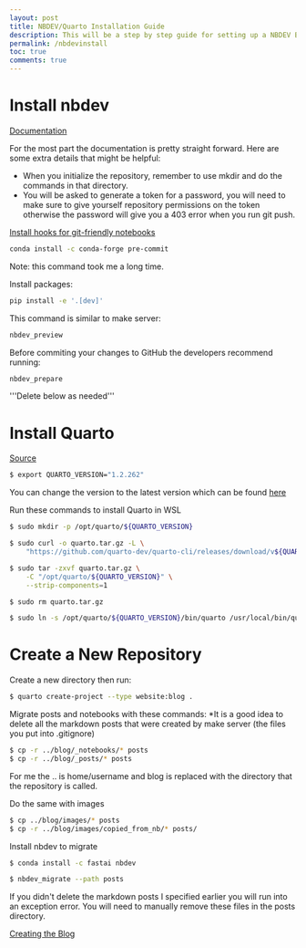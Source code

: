 ```yaml
---
layout: post
title: NBDEV/Quarto Installation Guide
description: This will be a step by step guide for setting up a NBDEV Blog using Quarto 
permalink: /nbdevinstall
toc: true
comments: true
---
```

# Install nbdev

[Documentation](https://nbdev.fast.ai/tutorials/tutorial.html)

For the most part the documentation is pretty straight forward. Here are some extra details that might be helpful:
* When you initialize the repository, remember to use mkdir and do the commands in that directory.
* You will be asked to generate a token for a password, you will need to make sure to give yourself repository permissions on the token otherwise the password will give you a 403 error when you run git push. 

[Install hooks for git-friendly notebooks](https://nbdev.fast.ai/tutorials/pre_commit.html)

```bash
conda install -c conda-forge pre-commit
```
Note: this command took me a long time.

Install packages:
```bash
pip install -e '.[dev]'
```

This command is similar to make server:
```bash
nbdev_preview
```

Before commiting your changes to GitHub the developers recommend running: 
```bash
nbdev_prepare
```

'''Delete below as needed''' 

# Install Quarto

[Source](https://docs.posit.co/resources/install-quarto/#quarto-tar-file-install)

```bash
$ export QUARTO_VERSION="1.2.262"
```
You can change the version to the latest version which can be found [here](https://github.com/quarto-dev/quarto-cli/releases/)

Run these commands to install Quarto in WSL 
```bash
$ sudo mkdir -p /opt/quarto/${QUARTO_VERSION}

$ sudo curl -o quarto.tar.gz -L \
    "https://github.com/quarto-dev/quarto-cli/releases/download/v${QUARTO_VERSION}/quarto-${QUARTO_VERSION}-linux-amd64.tar.gz"

$ sudo tar -zxvf quarto.tar.gz \
    -C "/opt/quarto/${QUARTO_VERSION}" \
    --strip-components=1

$ sudo rm quarto.tar.gz

$ sudo ln -s /opt/quarto/${QUARTO_VERSION}/bin/quarto /usr/local/bin/quarto
```

# Create a New Repository

Create a new directory then run:

```bash
$ quarto create-project --type website:blog .
```

Migrate posts and notebooks with these commands:
*It is a good idea to delete all the markdown posts that were created by make server (the files you put into .gitignore)

```bash
$ cp -r ../blog/_notebooks/* posts
$ cp -r ../blog/_posts/* posts
```
For me the .. is home/username and blog is replaced with the directory that the repository is called.

Do the same with images

```bash
$ cp ../blog/images/* posts
$ cp -r ../blog/images/copied_from_nb/* posts/
```

Install nbdev to migrate 

```bash
$ conda install -c fastai nbdev

$ nbdev_migrate --path posts
```

If you didn't delete the markdown posts I specified earlier you will run into an exception error. You will need to manually remove these files in the posts directory. 

[Creating the Blog](https://nbdev.fast.ai/tutorials/blogging.html#creating-a-blog-within-a-nbdev-project)
 